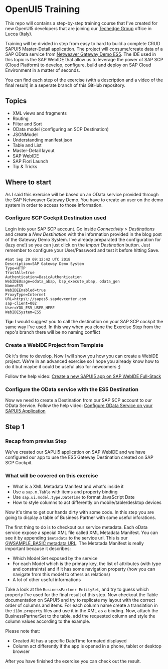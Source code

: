 
# OpenUI5 Training
This repo will contains a step-by-step training course that I've created for new OpenUI5 developers that are joining our [Techedge Group](http://www.techedgegroup.com) office in Lucca (Italy).

Training will be divided in step from easy to hard to build a complete CRUD SAPUI5 Master-Detail application.
The project will consume/create data of a SAP OData service from [Netweaver Gateway Demo ES5](https://blogs.sap.com/2017/06/16/netweaver-gateway-demo-es5-now-in-beta/). 
The IDE used in this topic is the SAP WebIDE that allow us to leverage the power of SAP SCP (Cloud Platform) to develop, configure, build and deploy on SAP Cloud Environment in a matter of seconds.

You can find each step of the exercise (with a description and a video of the final result) in a seperate branch of this GitHub repository.

## Topics

 - XML views and fragments
 - Routing
 - Filter and Sort
 - OData model (configuring an SCP Destination)
 - JSONModel
 - Understanding manifest.json
 - Table and List
 - Master-Detail layout
 - SAP WebIDE
 - SAP Fiori Launch
 - Tip & Tricks

## Where to start

As I said this exercise will be based on an OData service provided through the SAP Netweaver Gateway Demo. You have to create an user on the demo system in order to access to those information.

###  Configure SCP Cockpit Destination used 
Login into your SAP SCP account. Go inside *Connectivity > Destinations* and create a *New Destination* with the information provided in the blog post of the Gateway Demo System.
I've already preparated the configuration for (lazy one!) so you can just click on the *Import Destination* button. Just remember to configure your User/Password and test it before hitting Save.

    #Sat Sep 29 09:12:42 UTC 2018
    Description=SAP Gateway Demo System
    Type=HTTP
    TrustAll=true
    Authentication=BasicAuthentication
    WebIDEUsage=odata_abap, bsp_execute_abap, odata_gen
    Name=ES5
    WebIDEEnabled=true
    ProxyType=Internet
    URL=https\://sapes5.sapdevcenter.com
    sap-client=002
    User=YOU_ES5_USER_HERE
    WebIDESystem=ES5
**Tip:** I would suggest you to call the destination on your SAP SCP cockpit the same way I've used. In this way when you clone the Exercise Step from the repo's branch there will be no naming conflict

### Create a WebIDE Project from Template

Ok it's time to develop. Now I will show you how you can create a WebIDE project. We're in an advanced exercise so I hope you already know how to do it but maybe it could be useful also for newcomers ;)

Follow the help video: [Create a new SAPUI5 app on SAP WebIDE Full-Stack](https://www.youtube.com/watch?v=ymopVPlTTuw)

### Configure the OData service with the ES5 Destination

Now we need to create a Destination from our SAP SCP account to our OData Service.
Follow the help video: [Configure OData Service on your SAPUI5 Application](https://www.youtube.com/watch?v=-SXlugW-QNc)

##  Step 1

### Recap from previus Step
We've created our SAPUI5 application on SAP WebIDE and we have configured our app to use the ES5 Gateway Destination created on SAP SCP Cockpit.

### What will be covered on this exercise

 - What is a XML Metadata Manifest and what's inside it
 - Use a `sap.m.Table` with items and property binding
 - Use `sap.ui.model.type.DateTime` to format JavaScript Date
 - How to style columns to act differently on mobile/table/desktop devices

Now it's time to get our hands dirty with some code. In this step you are going to display a table of Business Partner with some useful inforations.

The first thing to do is to checkout our service metadata. Each oData service expose a special XML file called XML Metadata Manifest. You can see it by appending `$metadata` to the service url. This is our [GWSAMPLE_BASIC metadata URL](https://sapes5.sapdevcenter.com/sap/opu/odata/iwbep/GWSAMPLE_BASIC/$metadata).
The Metatada Manifest is really important because it describes:

 - Which Model Set exposed by the service
 - For each Model which is the primary key, the list of attributes (with type and constraints) and if it has some navigation property (how you can navigate from this model to others as relations)
 - A lot of other useful informations 

Take a look at the `BusinessPartner EntitySet`, and try to guess which property I've used for the final result of this step.  Now checkout the Table documentation on SAPUI5 and try to replicate my layout with the correct order of columns and items. For each column name create a translation in the `i18n.property` files and use it in the XML as a binding.
Now, attach the BusinessPartnerSet to the table, add the requested column and style the column values according to the example. 

Please note that:
 - Created At has a specific DateTime formated displayed
 - Column act differently if the app is opened in a phone, tablet or desktop browser

After you have finished the exercise you can check out the result.
